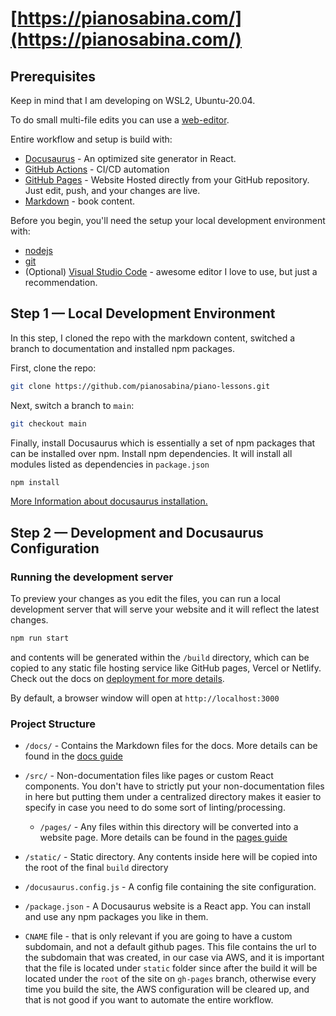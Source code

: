 # [https://pianosabina.com/](https://pianosabina.com/)


## Prerequisites


Keep in mind that I am developing on WSL2, Ubuntu-20.04.


To do small multi-file edits you can use a [web-editor](https://github.dev/pianosabina/piano-lessons).

Entire workflow and setup is build with:

* [Docusaurus](https://docusaurus.io/) - An optimized site generator in React.
* [GitHub Actions](https://github.com/features/actions) - CI/CD automation
* [GitHub Pages](https://pages.github.com/) - Website Hosted directly from your GitHub repository. Just edit, push, and your changes are live.
* [Markdown](https://en.wikipedia.org/wiki/Markdown#:~:text=Markdown%20is%20a%20lightweight%20markup,using%20a%20plain%20text%20editor.) - book content.

Before you begin, you'll need the setup your local development environment with:

- [nodejs](https://nodejs.org/en/)
- [git](https://git-scm.com/)
- (Optional) [Visual Studio Code](https://code.visualstudio.com/) - awesome editor I love to use, but just a recommendation.


## Step 1 — Local Development Environment

In this step, I cloned the repo with the markdown content, switched a branch to documentation and installed npm packages.

First, clone the repo:

```sh
git clone https://github.com/pianosabina/piano-lessons.git
```

Next, switch a branch to `main`:

```sh
git checkout main
```


Finally, install Docusaurus which is essentially a set of npm packages that can be installed over npm.
Install npm dependencies. It will install all modules listed as dependencies in `package.json`

```sh
npm install
```

[More Information about docusaurus installation.](https://docusaurus.io/docs/installation)


## Step 2 — Development and Docusaurus Configuration

### Running the development server

To preview your changes as you edit the files, you can run a local development server that will serve your website and it will reflect the latest changes.

```sh
npm run start
```

and contents will be generated within the `/build` directory, which can be copied to any static file hosting service like GitHub pages, Vercel or Netlify. Check out the docs on [deployment for more details](https://docusaurus.io/docs/deployment).

By default, a browser window will open at `http://localhost:3000`


### Project Structure

- `/docs/` - Contains the Markdown files for the docs. More details can be found in the [docs guide](https://docusaurus.io/docs/markdown-features)

- `/src/` - Non-documentation files like pages or custom React components. You don't have to strictly put your non-documentation files in here but putting them under a centralized directory makes it easier to specify in case you need to do some sort of linting/processing.
  - `/pages/` - Any files within this directory will be converted into a website page. More details can be found in the [pages guide](https://docusaurus.io/docs/creating-pages)

- `/static/` - Static directory. Any contents inside here will be copied into the root of the final `build` directory

- `/docusaurus.config.js` - A config file containing the site configuration.

- `/package.json` -  A Docusaurus website is a React app. You can install and use any npm packages you like in them.

- `CNAME` file - that is only relevant if you are going to have a custom subdomain, and not a default github pages. This file contains the url to the subdomain that was created, in our case via AWS, and it is important that the file is located under `static` folder since after the build it will be located under the `root` of the site on `gh-pages` branch, otherwise every time you build the site, the AWS configuration will be cleared up, and that is not good if you want to automate the entire workflow.



